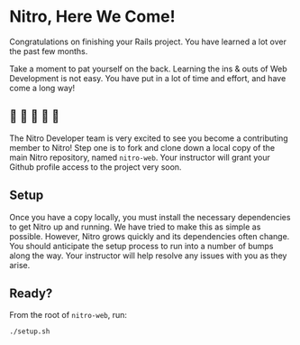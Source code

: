 # Nitro, Here We Come!

Congratulations on finishing your Rails project. You have learned a lot over the past few months.

Take a moment to pat yourself on the back. Learning the ins & outs of Web Development is not easy. You have put in a lot of time and effort, and have come a long way!

## 🎉 🎉 🎉 🎉 🎉

The Nitro Developer team is very excited to see you become a contributing member to Nitro! Step one is to fork and clone down a local copy of the main Nitro repository, named `nitro-web`. Your instructor will grant your Github profile access to the project very soon.

## Setup

Once you have a copy locally, you must install the necessary dependencies to get Nitro up and running. We have tried to make this as simple as possible. However, Nitro grows quickly and its dependencies often change. You should anticipate the setup process to run into a number of bumps along the way. Your instructor will help resolve any issues with you as they arise.

## Ready?

From the root of `nitro-web`, run:

```
./setup.sh
```
